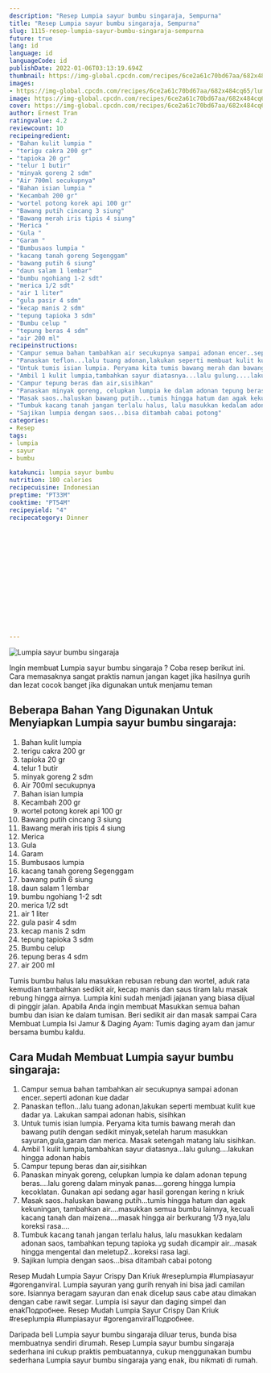 ```yaml
---
description: "Resep Lumpia sayur bumbu singaraja, Sempurna"
title: "Resep Lumpia sayur bumbu singaraja, Sempurna"
slug: 1115-resep-lumpia-sayur-bumbu-singaraja-sempurna
future: true
lang: id
language: id
languageCode: id
publishDate: 2022-01-06T03:13:19.694Z 
thumbnail: https://img-global.cpcdn.com/recipes/6ce2a61c70bd67aa/682x484cq65/lumpia-sayur-bumbu-singaraja-foto-resep-utama.webp
images:
- https://img-global.cpcdn.com/recipes/6ce2a61c70bd67aa/682x484cq65/lumpia-sayur-bumbu-singaraja-foto-resep-utama.webp
image: https://img-global.cpcdn.com/recipes/6ce2a61c70bd67aa/682x484cq65/lumpia-sayur-bumbu-singaraja-foto-resep-utama.webp
cover: https://img-global.cpcdn.com/recipes/6ce2a61c70bd67aa/682x484cq65/lumpia-sayur-bumbu-singaraja-foto-resep-utama.webp
author: Ernest Tran
ratingvalue: 4.2
reviewcount: 10
recipeingredient:
- "Bahan kulit lumpia "
- "terigu cakra 200 gr"
- "tapioka 20 gr"
- "telur 1 butir"
- "minyak goreng 2 sdm"
- "Air 700ml secukupnya"
- "Bahan isian lumpia "
- "Kecambah 200 gr"
- "wortel potong korek api 100 gr"
- "Bawang putih cincang 3 siung"
- "Bawang merah iris tipis 4 siung"
- "Merica "
- "Gula "
- "Garam "
- "Bumbusaos lumpia "
- "kacang tanah goreng Segenggam"
- "bawang putih 6 siung"
- "daun salam 1 lembar"
- "bumbu ngohiang 1-2 sdt"
- "merica 1/2 sdt"
- "air 1 liter"
- "gula pasir 4 sdm"
- "kecap manis 2 sdm"
- "tepung tapioka 3 sdm"
- "Bumbu celup "
- "tepung beras 4 sdm"
- "air 200 ml"
recipeinstructions:
- "Campur semua bahan tambahkan air secukupnya sampai adonan encer..seperti adonan kue dadar"
- "Panaskan teflon...lalu tuang adonan,lakukan seperti membuat kulit kue dadar ya. Lakukan sampai adonan habis, sisihkan"
- "Untuk tumis isian lumpia. Peryama kita tumis bawang merah dan bawang putih dengan sedikit minyak,setelah harum masukkan sayuran,gula,garam dan merica. Masak setengah matang lalu sisihkan."
- "Ambil 1 kulit lumpia,tambahkan sayur diatasnya...lalu gulung....lakukan hingga adonan habis"
- "Campur tepung beras dan air,sisihkan"
- "Panaskan minyak goreng, celupkan lumpia ke dalam adonan tepung beras....lalu goreng dalam minyak panas....goreng hingga lumpia kecoklatan. Gunakan api sedang agar hasil gorengan kering n kriuk"
- "Masak saos..haluskan bawang putih...tumis hingga hatum dan agak kekuningan, tambahkan air....masukkan semua bumbu lainnya, kecuali kacang tanah dan maizena....masak hingga air berkurang 1/3 nya,lalu koreksi rasa...."
- "Tumbuk kacang tanah jangan terlalu halus, lalu masukkan kedalam adonan saos, tambahkan tepung tapioka yg sudah dicampir air...masak hingga mengental dan meletup2...koreksi rasa lagi."
- "Sajikan lumpia dengan saos...bisa ditambah cabai potong"
categories:
- Resep
tags:
- lumpia
- sayur
- bumbu

katakunci: lumpia sayur bumbu 
nutrition: 180 calories
recipecuisine: Indonesian
preptime: "PT33M"
cooktime: "PT54M"
recipeyield: "4"
recipecategory: Dinner


     
    
    
    
    
    
    
    
    
    
    
      
    
---
```



![Lumpia sayur bumbu singaraja](https://img-global.cpcdn.com/recipes/6ce2a61c70bd67aa/682x484cq65/lumpia-sayur-bumbu-singaraja-foto-resep-utama.webp)

Ingin membuat Lumpia sayur bumbu singaraja ? Coba resep berikut ini. Cara memasaknya sangat praktis namun jangan kaget jika hasilnya gurih dan lezat cocok banget jika digunakan untuk menjamu teman

<!--inarticleads1-->

## Beberapa Bahan Yang Digunakan Untuk Menyiapkan Lumpia sayur bumbu singaraja:

1. Bahan kulit lumpia 
1. terigu cakra 200 gr
1. tapioka 20 gr
1. telur 1 butir
1. minyak goreng 2 sdm
1. Air 700ml secukupnya
1. Bahan isian lumpia 
1. Kecambah 200 gr
1. wortel potong korek api 100 gr
1. Bawang putih cincang 3 siung
1. Bawang merah iris tipis 4 siung
1. Merica 
1. Gula 
1. Garam 
1. Bumbusaos lumpia 
1. kacang tanah goreng Segenggam
1. bawang putih 6 siung
1. daun salam 1 lembar
1. bumbu ngohiang 1-2 sdt
1. merica 1/2 sdt
1. air 1 liter
1. gula pasir 4 sdm
1. kecap manis 2 sdm
1. tepung tapioka 3 sdm
1. Bumbu celup 
1. tepung beras 4 sdm
1. air 200 ml

Tumis bumbu halus lalu masukkan rebusan rebung dan wortel, aduk rata kemudian tambahkan sedikit air, kecap manis dan saus tiram lalu masak rebung hingga airnya. Lumpia kini sudah menjadi jajanan yang biasa dijual di pinggir jalan. Apabila Anda ingin membuat Masukkan semua bahan bumbu dan isian ke dalam tumisan. Beri sedikit air dan masak sampai Cara Membuat Lumpia Isi Jamur &amp; Daging Ayam: Tumis daging ayam dan jamur bersama bumbu kaldu. 

<!--inarticleads2-->

## Cara Mudah Membuat Lumpia sayur bumbu singaraja:

1. Campur semua bahan tambahkan air secukupnya sampai adonan encer..seperti adonan kue dadar
1. Panaskan teflon...lalu tuang adonan,lakukan seperti membuat kulit kue dadar ya. Lakukan sampai adonan habis, sisihkan
1. Untuk tumis isian lumpia. Peryama kita tumis bawang merah dan bawang putih dengan sedikit minyak,setelah harum masukkan sayuran,gula,garam dan merica. Masak setengah matang lalu sisihkan.
1. Ambil 1 kulit lumpia,tambahkan sayur diatasnya...lalu gulung....lakukan hingga adonan habis
1. Campur tepung beras dan air,sisihkan
1. Panaskan minyak goreng, celupkan lumpia ke dalam adonan tepung beras....lalu goreng dalam minyak panas....goreng hingga lumpia kecoklatan. Gunakan api sedang agar hasil gorengan kering n kriuk
1. Masak saos..haluskan bawang putih...tumis hingga hatum dan agak kekuningan, tambahkan air....masukkan semua bumbu lainnya, kecuali kacang tanah dan maizena....masak hingga air berkurang 1/3 nya,lalu koreksi rasa....
1. Tumbuk kacang tanah jangan terlalu halus, lalu masukkan kedalam adonan saos, tambahkan tepung tapioka yg sudah dicampir air...masak hingga mengental dan meletup2...koreksi rasa lagi.
1. Sajikan lumpia dengan saos...bisa ditambah cabai potong


Resep Mudah Lumpia Sayur Crispy Dan Kriuk #reseplumpia #lumpiasayur #gorenganviral. Lumpia sayuran yang gurih renyah ini bisa jadi camilan sore. Isiannya beragam sayuran dan enak dicelup saus cabe atau dimakan dengan cabe rawit segar. Lumpia isi sayur dan daging simpel dan enakПодробнее. Resep Mudah Lumpia Sayur Crispy Dan Kriuk #reseplumpia #lumpiasayur #gorenganviralПодробнее. 

Daripada   beli  Lumpia sayur bumbu singaraja  diluar terus, bunda  bisa membuatnya sendiri dirumah. Resep  Lumpia sayur bumbu singaraja  sederhana ini cukup praktis pembuatannya, cukup menggunakan bumbu sederhana  Lumpia sayur bumbu singaraja  yang enak, ibu nikmati di rumah.
